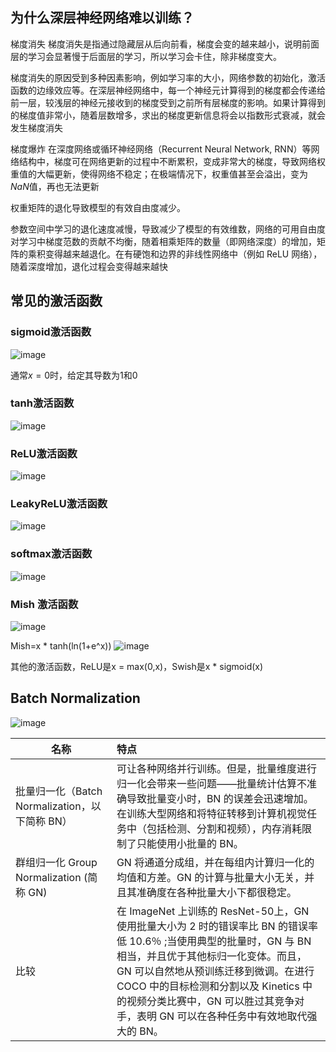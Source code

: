 ## 为什么深层神经网络难以训练？  
梯度消失
梯度消失是指通过隐藏层从后向前看，梯度会变的越来越小，说明前面层的学习会显著慢于后面层的学习，所以学习会卡住，除非梯度变大。

​	梯度消失的原因受到多种因素影响，例如学习率的大小，网络参数的初始化，激活函数的边缘效应等。在深层神经网络中，每一个神经元计算得到的梯度都会传递给前一层，较浅层的神经元接收到的梯度受到之前所有层梯度的影响。如果计算得到的梯度值非常小，随着层数增多，求出的梯度更新信息将会以指数形式衰减，就会发生梯度消失

梯度爆炸
在深度网络或循环神经网络（Recurrent Neural Network, RNN）等网络结构中，梯度可在网络更新的过程中不断累积，变成非常大的梯度，导致网络权重值的大幅更新，使得网络不稳定；在极端情况下，权重值甚至会溢出，变为$NaN$值，再也无法更新


权重矩阵的退化导致模型的有效自由度减少。

​	参数空间中学习的退化速度减慢，导致减少了模型的有效维数，网络的可用自由度对学习中梯度范数的贡献不均衡，随着相乘矩阵的数量（即网络深度）的增加，矩阵的乘积变得越来越退化。在有硬饱和边界的非线性网络中（例如 ReLU 网络），随着深度增加，退化过程会变得越来越快

## 常见的激活函数  

### sigmoid激活函数  
![image](https://user-images.githubusercontent.com/30361513/81413490-199c5400-9178-11ea-8e64-f6655bad537b.png)

通常$x=0$时，给定其导数为1和0
### tanh激活函数   
![image](https://user-images.githubusercontent.com/30361513/81413130-83682e00-9177-11ea-9eff-0916867eede3.png)



### ReLU激活函数  
![image](https://user-images.githubusercontent.com/30361513/81413156-8d8a2c80-9177-11ea-9a84-79dbb64f983e.png)




### LeakyReLU激活函数  
![image](https://user-images.githubusercontent.com/30361513/81413196-9b3fb200-9177-11ea-9434-86e623d9d354.png)



### softmax激活函数  
![image](https://user-images.githubusercontent.com/30361513/81413211-a1359300-9177-11ea-9482-c3dacdde9f82.png)


### Mish 激活函数  

![image](https://user-images.githubusercontent.com/30361513/82744956-b46c7380-9db1-11ea-86e3-15a6172a2866.png)

Mish=x * tanh(ln(1+e^x))
![image](https://user-images.githubusercontent.com/30361513/82744958-b7fffa80-9db1-11ea-9c38-43021c7fb4b1.png)

其他的激活函数，ReLU是x = max(0,x)，Swish是x * sigmoid(x)




## Batch Normalization  

![image](https://user-images.githubusercontent.com/30361513/81414060-ffaf4100-9178-11ea-833f-c7f240faaa5d.png)


| 名称                                           | 特点                                                         |
| ---------------------------------------------- | :----------------------------------------------------------- |
| 批量归一化（Batch Normalization，以下简称 BN） | 可让各种网络并行训练。但是，批量维度进行归一化会带来一些问题——批量统计估算不准确导致批量变小时，BN 的误差会迅速增加。在训练大型网络和将特征转移到计算机视觉任务中（包括检测、分割和视频），内存消耗限制了只能使用小批量的 BN。 |
| 群组归一化 Group Normalization (简称 GN)       | GN 将通道分成组，并在每组内计算归一化的均值和方差。GN 的计算与批量大小无关，并且其准确度在各种批量大小下都很稳定。 |
| 比较                                           | 在 ImageNet 上训练的 ResNet-50上，GN 使用批量大小为 2 时的错误率比 BN 的错误率低 10.6％ ;当使用典型的批量时，GN 与 BN 相当，并且优于其他标归一化变体。而且，GN 可以自然地从预训练迁移到微调。在进行 COCO 中的目标检测和分割以及 Kinetics 中的视频分类比赛中，GN 可以胜过其竞争对手，表明 GN 可以在各种任务中有效地取代强大的 BN。 |


